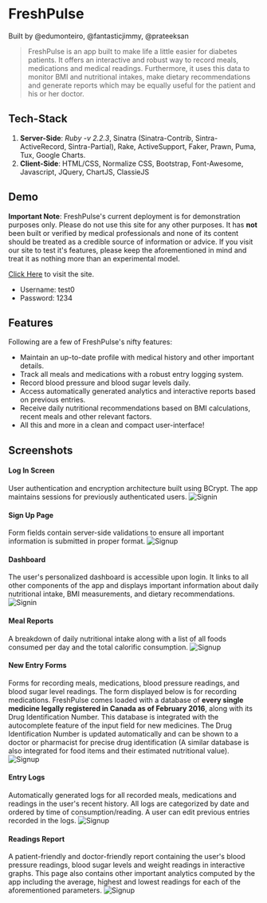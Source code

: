 # FreshPulse

Built by @edumonteiro, @fantasticjimmy, @prateeksan

>FreshPulse is an app built to make life a little easier for diabetes patients. It offers an interactive and robust way to record meals, medications and medical readings. Furthermore, it uses this data to monitor BMI and nutritional intakes, make dietary recommendations and generate reports which may be equally useful for the patient and his or her doctor. 

## Tech-Stack

1. __Server-Side__: _Ruby -v 2.2.3_, Sinatra (Sinatra-Contrib, Sintra-ActiveRecord, Sintra-Partial), Rake, ActiveSupport, Faker, Prawn, Puma, Tux, Google Charts.
2. __Client-Side__: HTML/CSS, Normalize CSS, Bootstrap, Font-Awesome, Javascript, JQuery, ChartJS, ClassieJS

## Demo

__Important Note__: FreshPulse's current deployment is for demonstration purposes only. Please do not use this site for any other purposes. It has __not__ been built or verified by medical professionals and none of its content should be treated as a credible source of information or advice. If you visit our site to test it's features, please keep the aforementioned in mind and treat it as nothing more than an experimental model.

[Click Here](http://freshpulse.herokuapp.com/)  to visit the site.

+ Username: test0
+ Password: 1234

## Features

Following are a few of FreshPulse's nifty features:

+ Maintain an up-to-date profile with medical history and other important details.
+ Track all meals and medications with a robust entry logging system.
+ Record blood pressure and blood sugar levels daily.
+ Access automatically generated analytics and interactive reports based on previous entries.
+ Receive daily nutritional recommendations based on BMI calculations, recent meals and other relevant factors. 
+ All this and more in a clean and compact user-interface!

## Screenshots

#### Log In Screen

User authentication and encryption architecture built using BCrypt. The app maintains sessions for previously authenticated users. 
![Signin](https://s3.amazonaws.com/freshpulse/readme_images/1_signin.jpg)

#### Sign Up Page

Form fields contain server-side validations to ensure all important information is submitted in proper format.
![Signup](https://s3.amazonaws.com/freshpulse/readme_images/2_signup.jpg)

#### Dashboard

The user's personalized dashboard is accessible upon login. It links to all other components of the app and displays important information about daily nutritional intake, BMI measurements, and dietary recommendations.
![Signin](https://s3.amazonaws.com/freshpulse/readme_images/3_dashboard.jpg)

#### Meal Reports

A breakdown of daily nutritional intake along with a list of all foods consumed per day and the total calorific consumption. 
![Signup](https://s3.amazonaws.com/freshpulse/readme_images/4_meal_reports.jpg)

#### New Entry Forms

Forms for recording meals, medications, blood pressure readings, and blood sugar level readings. The form displayed below is for recording medications. FreshPulse comes loaded with a database of **every single medicine legally registered in Canada as of February 2016**, along with its Drug Identification Number. This database is integrated with the autocomplete feature of the input field for new medicines. The Drug Identification Number is updated automatically and can be shown to a doctor or pharmacist for precise drug identification (A similar database is also integrated for food items and their estimated nutritional value).
![Signup](https://s3.amazonaws.com/freshpulse/readme_images/5_autocomplete.jpg)

#### Entry Logs

Automatically generated logs for all recorded meals, medications and readings in the user's recent history. All logs are categorized by date and ordered by time of consumption/reading. A user can edit previous entries recorded in the logs. 
![Signup](https://s3.amazonaws.com/freshpulse/readme_images/6_foods_index.jpg)

#### Readings Report

A patient-friendly and doctor-friendly report containing the user's blood pressure readings, blood sugar levels and weight readings in interactive graphs. This page also contains other important analytics computed by the app including the average, highest and lowest readings for each of the aforementioned parameters.
![Signup](https://s3.amazonaws.com/freshpulse/readme_images/7_readings.jpg)